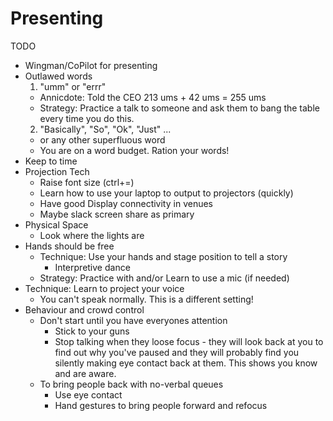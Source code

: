 Presenting
==========

TODO

* Wingman/CoPilot for presenting
* Outlawed words
  1. "umm" or "errr"
    * Annicdote: Told the CEO 213 ums + 42 ums = 255 ums
    * Strategy: Practice a talk to someone and ask them to bang the table every time you do this.
  2. "Basically", "So", "Ok", "Just" ...
    * or any other superfluous word
    * You are on a word budget. Ration your words!
* Keep to time
* Projection Tech
    * Raise font size (ctrl+=)
    * Learn how to use your laptop to output to projectors (quickly)
    * Have good Display connectivity in venues
    * Maybe slack screen share as primary
* Physical Space
  * Look where the lights are
* Hands should be free
  * Technique: Use your hands and stage position to tell a story
    * Interpretive dance
  * Strategy: Practice with and/or Learn to use a mic (if needed)
* Technique: Learn to project your voice
  * You can't speak normally. This is a different setting!
* Behaviour and crowd control
  * Don't start until you have everyones attention
    * Stick to your guns
    * Stop talking when they loose focus - they will look back at you to find out why you've paused and they will probably find you silently making eye contact back at them. This shows you know and are aware.
  * To bring people back with no-verbal queues
    * Use eye contact
    * Hand gestures to bring people forward and refocus
